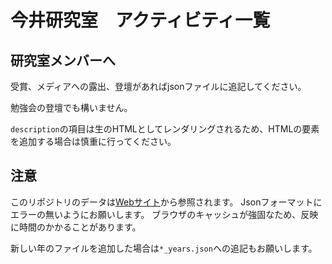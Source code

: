 # 今井研究室　アクティビティ一覧

## 研究室メンバーへ
受賞、メディアへの露出、登壇があればjsonファイルに追記してください。

勉強会の登壇でも構いません。

`description`の項目は生のHTMLとしてレンダリングされるため、HTMLの要素を追加する場合は慎重に行ってください。

## 注意
このリポジトリのデータは[Webサイト](https://imai-laboratory.github.io/webpage/#/publication)から参照されます。
Jsonフォーマットにエラーの無いようにお願いします。
ブラウザのキャッシュが強固なため、反映に時間のかかることがあります。

新しい年のファイルを追加した場合は`*_years.json`への追記もお願いします。
